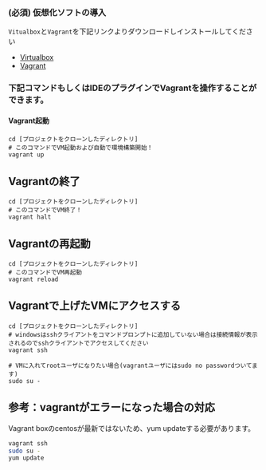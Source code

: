 ### (必須) 仮想化ソフトの導入
`Vitualbox`と`Vagrant`を下記リンクよりダウンロードしインストールしてください
- [Virtualbox](https://www.virtualbox.org/)
- [Vagrant](https://www.vagrantup.com/downloads.html)

### 下記コマンドもしくはIDEのプラグインでVagrantを操作することができます。
#### Vagrant起動
```
cd [プロジェクトをクローンしたディレクトリ]
# このコマンドでVM起動および自動で環境構築開始！
vagrant up
```

## Vagrantの終了
```
cd [プロジェクトをクローンしたディレクトリ]
# このコマンドでVM終了！
vagrant halt
```

## Vagrantの再起動
```
cd [プロジェクトをクローンしたディレクトリ]
# このコマンドでVM再起動
vagrant reload
```

## Vagrantで上げたVMにアクセスする
```
cd [プロジェクトをクローンしたディレクトリ]
# windowsはsshクライアントをコマンドプロンプトに追加していない場合は接続情報が表示されるのでsshクライアントでアクセスしてください
vagrant ssh

# VMに入れてrootユーザになりたい場合(vagrantユーザにはsudo no passwordついてます)
sudo su -
```

## 参考：vagrantがエラーになった場合の対応

Vagrant boxのcentosが最新ではないため、yum updateする必要があります。

```sh
vagrant ssh
sudo su -
yum update
```
